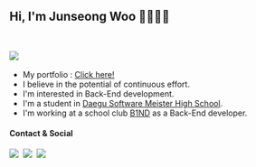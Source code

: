 ## Hi, I'm Junseong Woo 🧑‍💻🧑‍🎨

<br>

<p><a href="https://hits.seeyoufarm.com" target="_blank"><img src="https://hits.seeyoufarm.com/api/count/incr/badge.svg?url=https%3A%2F%2Fgithub.com%2Fwhitebear05&count_bg=%2379C83D&title_bg=%23555555&icon=&icon_color=%23E7E7E7&title=hits&edge_flat=true"/></a>&nbsp</p>

- My portfolio : [Click here!](https://velog.velcdn.com/images/whitebear/post/c73f45a1-0d93-4325-9541-97bc69bb950e/image.pdf)
- I believe in the potential of continuous effort.
- I'm interested in Back-End development.
- I'm a student in <a href="http://www.dgsw.hs.kr/">Daegu Software Meister High School</a>.
- I'm working at a school club <a href="https://b1nd.com/" target="_blank">B1ND</a> as a Back-End developer.

#### Contact & Social
  <p>
  <a href="https://white-world.tistory.com/" target="_blank"><img src="http://img.shields.io/badge/Tistory-link-36B6FD?style=for-the-badge&logo=t-mobile&logoColor=white&link=https://white-world.tistory.com/"/></a>&nbsp
  <a href="https://www.instagram.com/givemethatjunseong/" target="_blank"><img src="https://img.shields.io/badge/Instagram-link-E4405F?style=for-the-badge&logo=Instagram&logoColor=white&link=https://www.instagram.com/___w__o_ar/"/></a>&nbsp
  <a href="https://www.rocketpunch.com/@woojs0505" target="_blank"><img src="https://img.shields.io/badge/rocketpunch-link-4E62FF?style=for-the-badge&logo=rocketpunch&logoColor=white&link=https://www.rocketpunch.com/@woojs0505"/></a>&nbsp
  <!-- <a href="https://blog.naver.com/woojs0505/" target="_blank"><img src="http://img.shields.io/badge/NAVER Blog-link-27ae60?style=for-the-badge&logo=Naver&logoColor=white&link=https://blog.naver.com/woojs0505"/></a>&nbsp -->
  </p>
